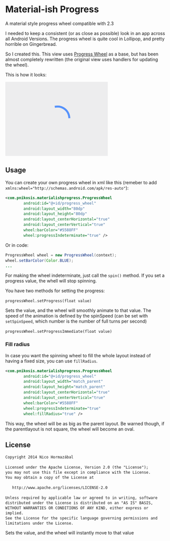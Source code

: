 # Material-ish Progress

A material style progress wheel compatible with 2.3

I needed to keep a consistent (or as close as possible) look in an app across all Android Versions. The progress wheel is quite cool in Lollipop, and pretty horrible on Gingerbread.

So I created this. This view uses [Progress Wheel](https://github.com/Todd-Davies/ProgressWheel) as a base, but has been almost completely rewritten (the original view uses handlers for updating the wheel).

This is how it looks:

![spinning wheel](spinningwheel.gif)

## Usage

You can create your own progress wheel in xml like this (remeber to add ```xmlns:wheel="http://schemas.android.com/apk/res-auto"```):

```xml
<com.pnikosis.materialishprogress.ProgressWheel
        android:id="@+id/progress_wheel"
        android:layout_width="80dp"
        android:layout_height="80dp"
        android:layout_centerHorizontal="true"
        android:layout_centerVertical="true"
        wheel:barColor="#5588FF"
        wheel:progressIndeterminate="true" />
```

Or in code:

```Java
ProgressWheel wheel = new ProgressWheel(context);
wheel.setBarColor(Color.BLUE);
...

```

For making the wheel indeterminate, just call the ```spin()``` method. If you set a progress value, the whell will stop spinning.

You have two methods for setting the progress:

```progressWheel.setProgress(float value)```

Sets the value, and the wheel will smoothly animate to that value. The speed of the animation is defined by the spinSpeed (can be set with ```setSpinSpeed```, which number is the number of full turns per second)

```progressWheel.setProgressImmediate(float value)```

### Fill radius

In case you want the spinning wheel to fill the whole layout instead of having a fixed size, you can use ```fillRadius```.

```xml
<com.pnikosis.materialishprogress.ProgressWheel
        android:id="@+id/progress_wheel"
        android:layout_width="match_parent"
        android:layout_height="match_parent"
        android:layout_centerHorizontal="true"
        android:layout_centerVertical="true"
        wheel:barColor="#5588FF"
        wheel:progressIndeterminate="true"
        wheel:fillRadius="true" />
```

This way, the wheel will be as big as the parent layout. Be warned though, if the parentlayout is not square, the wheel will become an oval.

License
-------

    Copyright 2014 Nico Hormazábal

    Licensed under the Apache License, Version 2.0 (the "License");
    you may not use this file except in compliance with the License.
    You may obtain a copy of the License at

       http://www.apache.org/licenses/LICENSE-2.0

    Unless required by applicable law or agreed to in writing, software
    distributed under the License is distributed on an "AS IS" BASIS,
    WITHOUT WARRANTIES OR CONDITIONS OF ANY KIND, either express or implied.
    See the License for the specific language governing permissions and
    limitations under the License.

Sets the value, and the wheel will instantly move to that value
